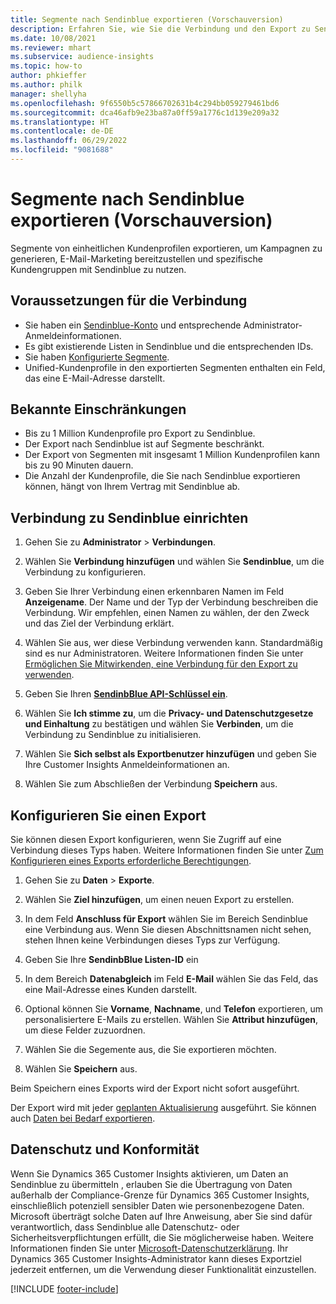 ```yaml
---
title: Segmente nach Sendinblue exportieren (Vorschauversion)
description: Erfahren Sie, wie Sie die Verbindung und den Export zu Sendinblue konfigurieren.
ms.date: 10/08/2021
ms.reviewer: mhart
ms.subservice: audience-insights
ms.topic: how-to
author: phkieffer
ms.author: philk
manager: shellyha
ms.openlocfilehash: 9f6550b5c57866702631b4c294bb059279461bd6
ms.sourcegitcommit: dca46afb9e23ba87a0ff59a1776c1d139e209a32
ms.translationtype: HT
ms.contentlocale: de-DE
ms.lasthandoff: 06/29/2022
ms.locfileid: "9081688"
---
```

# <a name="export-segments-to-sendinblue-preview"></a>Segmente nach Sendinblue exportieren (Vorschauversion)

Segmente von einheitlichen Kundenprofilen exportieren, um Kampagnen zu generieren, E-Mail-Marketing bereitzustellen und spezifische Kundengruppen mit Sendinblue zu nutzen.

## <a name="prerequisites-for-connection"></a>Voraussetzungen für die Verbindung

-   Sie haben ein [Sendinblue-Konto](https://www.sendinblue.com/) und entsprechende Administrator-Anmeldeinformationen.
-   Es gibt existierende Listen in Sendinblue und die entsprechenden IDs.
-   Sie haben [Konfigurierte Segmente](segments.md).
-   Unified-Kundenprofile in den exportierten Segmenten enthalten ein Feld, das eine E-Mail-Adresse darstellt.

## <a name="known-limitations"></a>Bekannte Einschränkungen

- Bis zu 1 Million Kundenprofile pro Export zu Sendinblue.
- Der Export nach Sendinblue ist auf Segmente beschränkt.
- Der Export von Segmenten mit insgesamt 1 Million Kundenprofilen kann bis zu 90 Minuten dauern. 
- Die Anzahl der Kundenprofile, die Sie nach Sendinblue exportieren können, hängt von Ihrem Vertrag mit Sendinblue ab.

## <a name="set-up-connection-to-sendinblue"></a>Verbindung zu Sendinblue einrichten

1. Gehen Sie zu **Administrator** > **Verbindungen**.

1. Wählen Sie **Verbindung hinzufügen** und wählen Sie **Sendinblue**, um die Verbindung zu konfigurieren.

1. Geben Sie Ihrer Verbindung einen erkennbaren Namen im Feld **Anzeigename**. Der Name und der Typ der Verbindung beschreiben die Verbindung. Wir empfehlen, einen Namen zu wählen, der den Zweck und das Ziel der Verbindung erklärt.

1. Wählen Sie aus, wer diese Verbindung verwenden kann. Standardmäßig sind es nur Administratoren. Weitere Informationen finden Sie unter [Ermöglichen Sie Mitwirkenden, eine Verbindung für den Export zu verwenden](connections.md#allow-contributors-to-use-a-connection-for-exports).

1. Geben Sie Ihren **[SendinbBlue API-Schlüssel ein](https://developers.sendinblue.com/docs/getting-started#:~:text=Get%20your%20API%20key&text=You%20can%20create%20one%20from,your%20settings%20This%20API%20key)**.

1. Wählen Sie **Ich stimme zu**, um die **Privacy- und Datenschutzgesetze und Einhaltung** zu bestätigen und wählen Sie **Verbinden**, um die Verbindung zu Sendinblue zu initialisieren.

1. Wählen Sie **Sich selbst als Exportbenutzer hinzufügen** und geben Sie Ihre Customer Insights Anmeldeinformationen an.

1. Wählen Sie zum Abschließen der Verbindung **Speichern** aus.

## <a name="configure-an-export"></a>Konfigurieren Sie einen Export

Sie können diesen Export konfigurieren, wenn Sie Zugriff auf eine Verbindung dieses Typs haben. Weitere Informationen finden Sie unter [Zum Konfigurieren eines Exports erforderliche Berechtigungen](export-destinations.md#set-up-a-new-export).

1. Gehen Sie zu **Daten** > **Exporte**.

1. Wählen Sie **Ziel hinzufügen**, um einen neuen Export zu erstellen.

1. In dem Feld **Anschluss für Export** wählen Sie im Bereich Sendinblue eine Verbindung aus. Wenn Sie diesen Abschnittsnamen nicht sehen, stehen Ihnen keine Verbindungen dieses Typs zur Verfügung.

1. Geben Sie Ihre **SendinbBlue Listen-ID** ein 

1. In dem Bereich **Datenabgleich** im Feld **E-Mail** wählen Sie das Feld, das eine Mail-Adresse eines Kunden darstellt. 

1. Optional können Sie **Vorname**, **Nachname**, und **Telefon** exportieren, um personalisiertere E-Mails zu erstellen. Wählen Sie **Attribut hinzufügen**, um diese Felder zuzuordnen.

1. Wählen Sie die Segemente aus, die Sie exportieren möchten. 

1. Wählen Sie **Speichern** aus.

Beim Speichern eines Exports wird der Export nicht sofort ausgeführt.

Der Export wird mit jeder [geplanten Aktualisierung](system.md#schedule-tab) ausgeführt. Sie können auch [Daten bei Bedarf exportieren](export-destinations.md#run-exports-on-demand). 


## <a name="data-privacy-and-compliance"></a>Datenschutz und Konformität

Wenn Sie Dynamics 365 Customer Insights aktivieren, um Daten an Sendinblue zu übermitteln , erlauben Sie die Übertragung von Daten außerhalb der Compliance-Grenze für Dynamics 365 Customer Insights, einschließlich potenziell sensibler Daten wie personenbezogene Daten. Microsoft überträgt solche Daten auf Ihre Anweisung, aber Sie sind dafür verantwortlich, dass Sendinblue alle Datenschutz- oder Sicherheitsverpflichtungen erfüllt, die Sie möglicherweise haben. Weitere Informationen finden Sie unter [Microsoft-Datenschutzerklärung](https://go.microsoft.com/fwlink/?linkid=396732).
Ihr Dynamics 365 Customer Insights-Administrator kann dieses Exportziel jederzeit entfernen, um die Verwendung dieser Funktionalität einzustellen.


[!INCLUDE [footer-include](includes/footer-banner.md)]
